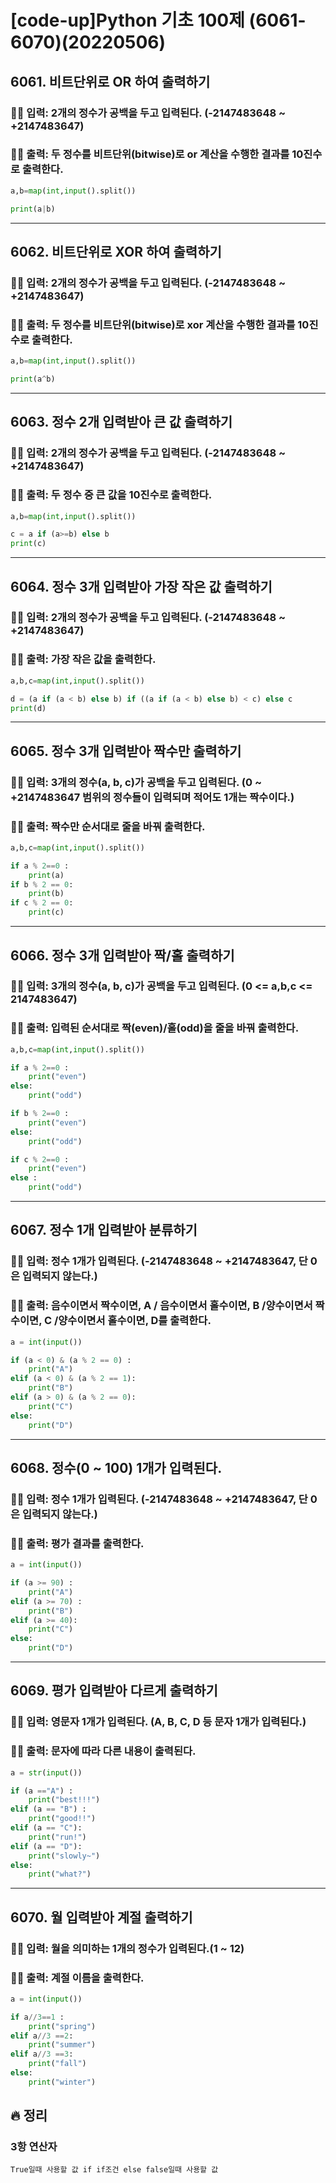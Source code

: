 # [code-up]Python 기초 100제 (6061-6070)(20220506)

## 6061. 비트단위로 OR 하여 출력하기

### ✍🏻 입력: 2개의 정수가 공백을 두고 입력된다. (-2147483648 ~ +2147483647)

### ✍🏻 출력: 두 정수를 비트단위(bitwise)로 or 계산을 수행한 결과를 10진수로 출력한다.

```python
a,b=map(int,input().split())

print(a|b)
```

---

## 6062. 비트단위로 XOR 하여 출력하기

### ✍🏻 입력: 2개의 정수가 공백을 두고 입력된다. (-2147483648 ~ +2147483647)

### ✍🏻 출력: 두 정수를 비트단위(bitwise)로 xor 계산을 수행한 결과를 10진수로 출력한다.

```python
a,b=map(int,input().split())

print(a^b)
```

---

## 6063. 정수 2개 입력받아 큰 값 출력하기

### ✍🏻 입력: 2개의 정수가 공백을 두고 입력된다. (-2147483648 ~ +2147483647)

### ✍🏻 출력: 두 정수 중 큰 값을 10진수로 출력한다.

```python
a,b=map(int,input().split())

c = a if (a>=b) else b
print(c)
```

---

## 6064. 정수 3개 입력받아 가장 작은 값 출력하기

### ✍🏻 입력: 2개의 정수가 공백을 두고 입력된다. (-2147483648 ~ +2147483647)

### ✍🏻 출력: 가장 작은 값을 출력한다.

```python
a,b,c=map(int,input().split())

d = (a if (a < b) else b) if ((a if (a < b) else b) < c) else c
print(d)
```

---

## 6065. 정수 3개 입력받아 짝수만 출력하기

### ✍🏻 입력: 3개의 정수(a, b, c)가 공백을 두고 입력된다. (0 ~ +2147483647 범위의 정수들이 입력되며 적어도 1개는 짝수이다.)

### ✍🏻 출력: 짝수만 순서대로 줄을 바꿔 출력한다.

```python
a,b,c=map(int,input().split())

if a % 2==0 :
    print(a)
if b % 2 == 0:
    print(b)
if c % 2 == 0:
    print(c)
```

---

## 6066. 정수 3개 입력받아 짝/홀 출력하기

### ✍🏻 입력: 3개의 정수(a, b, c)가 공백을 두고 입력된다. (0 <= a,b,c <= 2147483647)

### ✍🏻 출력: 입력된 순서대로 짝(even)/홀(odd)을 줄을 바꿔 출력한다.

```python
a,b,c=map(int,input().split())

if a % 2==0 :
    print("even")
else:
    print("odd")

if b % 2==0 :
    print("even")
else:
    print("odd")

if c % 2==0 :
    print("even")
else :
    print("odd")
```

---

## 6067. 정수 1개 입력받아 분류하기

### ✍🏻 입력: 정수 1개가 입력된다. (-2147483648 ~ +2147483647, 단 0은 입력되지 않는다.)

### ✍🏻 출력: 음수이면서 짝수이면, A / 음수이면서 홀수이면, B /양수이면서 짝수이면, C /양수이면서 홀수이면, D를 출력한다.

```python
a = int(input())

if (a < 0) & (a % 2 == 0) :
    print("A")
elif (a < 0) & (a % 2 == 1):
    print("B")
elif (a > 0) & (a % 2 == 0):
    print("C")
else:
    print("D")
```

---

## 6068. 정수(0 ~ 100) 1개가 입력된다.

### ✍🏻 입력: 정수 1개가 입력된다. (-2147483648 ~ +2147483647, 단 0은 입력되지 않는다.)

### ✍🏻 출력: 평가 결과를 출력한다.

```python
a = int(input())

if (a >= 90) :
    print("A")
elif (a >= 70) :
    print("B")
elif (a >= 40):
    print("C")
else:
    print("D")
```

---

## 6069. 평가 입력받아 다르게 출력하기

### ✍🏻 입력: 영문자 1개가 입력된다. (A, B, C, D 등 문자 1개가 입력된다.)

### ✍🏻 출력: 문자에 따라 다른 내용이 출력된다.

```python
a = str(input())

if (a =="A") :
    print("best!!!")
elif (a == "B") :
    print("good!!")
elif (a == "C"):
    print("run!")
elif (a == "D"):
    print("slowly~")
else:
    print("what?")

```

---

## 6070. 월 입력받아 계절 출력하기

### ✍🏻 입력: 월을 의미하는 1개의 정수가 입력된다.(1 ~ 12)

### ✍🏻 출력: 계절 이름을 출력한다.

```python
a = int(input())

if a//3==1 :
    print("spring")
elif a//3 ==2:
    print("summer")
elif a//3 ==3:
    print("fall")
else:
    print("winter")

```

## 🔥 정리

### 3항 연산자

`True일때 사용할 값 if if조건 else false일때 사용할 값`
